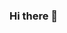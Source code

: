 ### Hi there 👋

<!--
**uniquecommunity/uniquecommunity** is a ✨ _special_ ✨ repository because its `README.md` (this file) appears on your GitHub profile.

Here are some ideas to get you started:
[![](https://visitcount.itsvg.in/api?id=uniquecommunity&label=Profile%20Views&color=4&icon=2&pretty=true)](https://visitcount.itsvg.in)
- 🔭 I’m currently working on ...
- 🌱 I’m currently learning ...
- 👯 I’m looking to collaborate on ...
- 🤔 I’m looking for help with ...
- 💬 Ask me about ...
- 📫 How to reach me: ...
- 😄 Pronouns: ...
- ⚡ Fun fact: ...
-->
